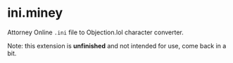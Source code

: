 # ini.miney
Attorney Online `.ini` file to Objection.lol character converter.

Note: this extension is **unfinished** and not intended for use, come back in a bit.
